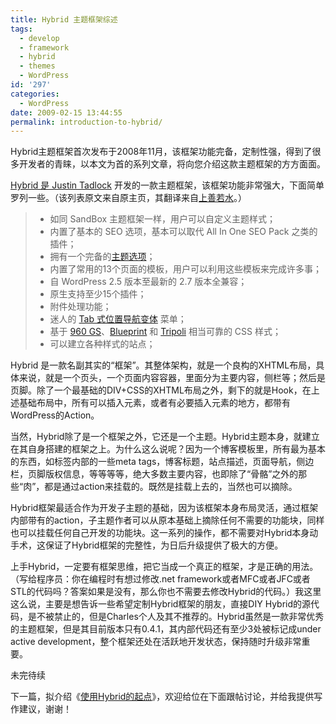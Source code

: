 ```yaml
---
title: Hybrid 主题框架综述
tags:
  - develop
  - framework
  - hybrid
  - themes
  - WordPress
id: '297'
categories:
  - WordPress
date: 2009-02-15 13:44:55
permalink: introduction-to-hybrid/
---
```


Hybrid主题框架首次发布于2008年11月，该框架功能完备，定制性强，得到了很多开发者的青睐，以本文为首的系列文章，将向您介绍这款主题框架的方方面面。
<!-- more -->
[Hybrid 是 Justin Tadlock](http://themehybrid.com/archives/2008/11/hybrid-wordpress-theme-framework) 开发的一款主题框架，该框架功能非常强大，下面简单罗列一些。（该列表原文来自原主页，其翻译来自[上善若水](http://edwardright.com/archives/a-new-wordpress-framwork-theme-hybrid.html)。）

> *   如同 SandBox 主题框架一样，用户可以自定义主题样式；
> *   内置了基本的 SEO 选项，基本可以取代 All In One SEO Pack 之类的插件；
> *   拥有一个完备的[主题选项](http://themehybrid.com/blog/wp-content/uploads/2008/11/hybrid-theme-settings.gif)；
> *   内置了常用的13个页面的模板，用户可以利用这些模板来完成许多事；
> *   自 WordPress 2.5 版本至最新的 2.7 版本全兼容；
> *   原生支持至少15个插件；
> *   附件处理功能；
> *   迷人的 [Tab 式位置导航变体](http://www.junchenwu.com/2007/04/the_tabbed_breadcrumb_navigation.html) 菜单；
> *   基于 [960 GS](http://960.gs/)、[Blueprint](http://www.blueprintcss.org/) 和 [Tripoli](http://devkick.com/lab/tripoli) 相当可靠的 CSS 样式；
> *   可以建立各种样式的站点；

Hybrid 是一款名副其实的“框架”。其整体架构，就是一个良构的XHTML布局，具体来说，就是一个页头，一个页面内容容器，里面分为主要内容，侧栏等；然后是页脚。除了一个最基础的DIV+CSS的XHTML布局之外，剩下的就是Hook，在上述基础布局中，所有可以插入元素，或者有必要插入元素的地方，都带有WordPress的Action。

当然，Hybrid除了是一个框架之外，它还是一个主题。Hybrid主题本身，就建立在其自身搭建的框架之上。为什么这么说呢？因为一个博客模板里，所有最为基本的东西，如<head>标签内部的一些meta tags，博客标题，站点描述，页面导航，侧边栏，页脚版权信息，等等等等，绝大多数主要内容，也即除了“骨骼”之外的那些“肉”，都是通过action来挂载的。既然是挂载上去的，当然也可以摘除。

Hybrid框架最适合作为开发子主题的基础，因为该框架本身布局灵活，通过框架内部带有的action，子主题作者可以从原本基础上摘除任何不需要的功能块，同样也可以挂载任何自己开发的功能块。这一系列的操作，都不需要对Hybrid本身动手术，这保证了Hybrid框架的完整性，为日后升级提供了极大的方便。

上手Hybrid，一定要有框架思维，把它当成一个真正的框架，才是正确的用法。（写给程序员：你在编程时有想过修改.net framework或者MFC或者JFC或者STL的代码吗？答案如果是没有，那么你也不需要去修改Hybrid的代码。）我这里这么说，主要是想告诉一些希望定制Hybrid框架的朋友，直接DIY Hybrid的源代码，是不被禁止的，但是Charles个人及其不推荐的。Hybrid虽然是一款非常优秀的主题框架，但是其目前版本只有0.4.1，其内部代码还有至少3处被标记成under active development，整个框架还处在活跃地开发状态，保持随时升级非常重要。

未完待续

下一篇，拟介绍《[使用Hybrid的起点](http://blog.charlestang.org/use-hybrid-to-build-child-theme.htm)》，欢迎给位在下面跟帖讨论，并给我提供写作建议，谢谢！
